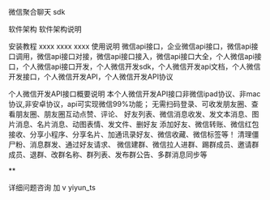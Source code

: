 微信聚合聊天 sdk

软件架构
软件架构说明

安装教程
xxxx
xxxx
xxxx
使用说明
微信api接口，企业微信api接口，微信api接口调用，微信api接口对接，微信api接口接入，微信api接口大全，个人微信api接口，个人微信api接口开发，个人微信开发sdk，个人微信开发api文档，个人微信开发接口，个人微信开发API，个人微信开发API协议

个人微信开发API接口概要说明 本个人微信开发API接口非微信ipad协议、非mac协议,非安卓协议，api可实现微信99%功能； 无需扫码登录、可收发朋友圈、查看朋友圈、朋友圈互动点赞、评论、 好友列表、微信消息收发、发文本消息、图片消息、名片消息、动图表情、发文件、删好友 添加好友、微信转账、微信红包接收、分享小程序、分享名片、加通讯录好友、微信收藏、微信标签等！ 清理僵尸粉、消息群发、通过好友请求、 微信建群、微信拉人进群、踢群成员、邀请群成员、退群、改群名称、群列表、发布群公告、多群消息同步等

**

详细问题咨询 加 v yiyun_ts
